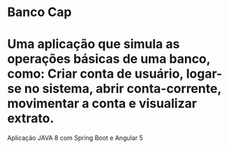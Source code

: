 # Banco Cap
# Uma aplicação que simula as operações básicas de uma banco, como: Criar conta de usuário, logar-se no sistema, abrir conta-corrente, movimentar a conta e visualizar extrato.

Aplicação JAVA 8 com Spring Boot e Angular 5

